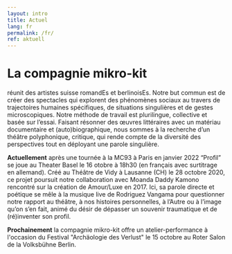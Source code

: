 ```yaml
---
layout: intro
title: Actuel
lang: fr
permalink: /fr/
ref: aktuell
---
```

# La compagnie mikro-kit
réunit des artistes suisse romandEs et berlinoisEs. Notre but commun est de créer des spectacles qui explorent des phénomènes sociaux au travers de trajectoires humaines spécifiques, de situations singulières et de gestes microscopiques. Notre méthode de travail est plurilingue, collective et basée sur l’essai. Faisant résonner des œuvres littéraires avec un matériau documentaire et (auto)biographique, nous sommes à la recherche d’un théâtre polyphonique, critique, qui rende compte de la diversité des perspectives tout en déployant une parole singulière. 

**Actuellement** après une tournée à la MC93 à Paris en janvier 2022 “Profil” se joue au Theater Basel le 16 otobre à 18h30 (en français avec surtitrage en allemand). Créé au Théâtre de Vidy à Lausanne (CH) le 28 octobre 2020, ce projet poursuit notre collaboration avec Moanda Daddy Kamono rencontré sur la création de Amour/Luxe en 2017. Ici, sa parole directe et poétique se mêle à la musique live de Rodriguez Vangama pour questionner notre rapport au théâtre, à nos histoires personnelles, à l’Autre ou à l’image qu’on s’en fait, animé du désir de dépasser un souvenir traumatique et de (ré)inventer son profil. 

**Prochainement** la compagnie mikro-kit offre un atelier-performance à l'occasion du Festival "Archäologie des Verlust" le 15 octobre au Roter Salon de la Volksbühne Berlin. 

